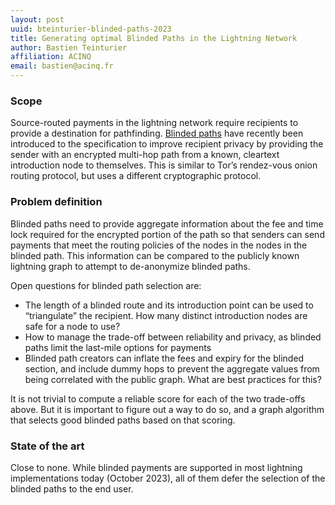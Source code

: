 ```yaml
---
layout: post
uuid: bteinturier-blinded-paths-2023
title: Generating optimal Blinded Paths in the Lightning Network
author: Bastien Teinturier
affiliation: ACINQ
email: bastien@acinq.fr
---
```


### Scope

Source-routed payments in the lightning network require recipients to provide a destination for pathfinding. [Blinded paths](https://github.com/lightning/bolts/commit/ebd0659fc97bea779803a5255e84411a365de403) have recently been introduced to the specification to improve recipient privacy by providing the sender with an encrypted multi-hop path from a known, cleartext introduction node to themselves. This is similar to Tor’s rendez-vous onion routing protocol, but uses a different cryptographic protocol.

### Problem definition

Blinded paths need to provide aggregate information about the fee and time lock required for the encrypted portion of the path so that senders can send payments that meet the routing policies of the nodes in the nodes in the blinded path. This information can be compared to the publicly known lightning graph to attempt to de-anonymize blinded paths.

Open questions for blinded path selection are:
- The length of a blinded route and its introduction point can be used to “triangulate” the
recipient. How many distinct introduction nodes are safe for a node to use?
- How to manage the trade-off between reliability and privacy, as blinded paths limit the
last-mile options for payments
- Blinded path creators can inflate the fees and expiry for the blinded section, and include
dummy hops to prevent the aggregate values from being correlated with the public graph. What are best practices for this?

It is not trivial to compute a reliable score for each of the two trade-offs above. But it is important to figure out a way to do so, and a graph algorithm that selects good blinded paths based on that scoring.

### State of the art

Close to none. While blinded payments are supported in most lightning implementations today (October 2023), all of them defer the selection of the blinded paths to the end user.